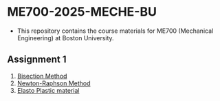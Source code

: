 # ME700-2025-MECHE-BU

* This repository contains the course materials for ME700 (Mechanical Engineering) at Boston University.

## Assignment 1
1. [Bisection Method](erfanhamdi/ME700/src/bisection_readme.md)
2. [Newton-Raphson Method](erfanhamdi/ME700/src/newton-raphson_readme.md)
3. [Elasto Plastic material](erfanhamdi/ME700/src/elasto_plastic_readme.md)

